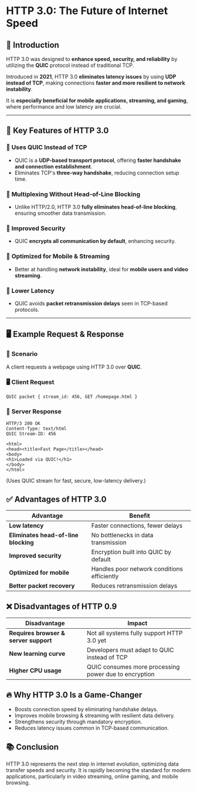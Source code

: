 # **HTTP 3.0: The Future of Internet Speed**

## 📌 Introduction
HTTP 3.0 was designed to **enhance speed, security, and reliability** by utilizing the **QUIC** protocol instead of traditional TCP.  

Introduced in **2021**, HTTP 3.0 **eliminates latency issues** by using **UDP instead of TCP**, making connections **faster and more resilient to network instability**.  

It is **especially beneficial for mobile applications, streaming, and gaming**, where performance and low latency are crucial.

---

## 🔑 **Key Features of HTTP 3.0**

### 🔹 **Uses QUIC Instead of TCP**
- QUIC is a **UDP-based transport protocol**, offering **faster handshake and connection establishment**.
- Eliminates TCP's **three-way handshake**, reducing connection setup time.

### 🔹 **Multiplexing Without Head-of-Line Blocking**
- Unlike HTTP/2.0, HTTP 3.0 **fully eliminates head-of-line blocking**, ensuring smoother data transmission.

### 🔹 **Improved Security**
- QUIC **encrypts all communication by default**, enhancing security.
  
### 🔹 **Optimized for Mobile & Streaming**
- Better at handling **network instability**, ideal for **mobile users and video streaming**.

### 🔹 **Lower Latency**
- QUIC avoids **packet retransmission delays** seen in TCP-based protocols.

---

## 🖥️ **Example Request & Response**

### 📌 **Scenario**
A client requests a webpage using HTTP 3.0 over **QUIC**.

### 🖥️ **Client Request**
```http
QUIC packet { stream_id: 456, GET /homepage.html }
```


### 📡 **Server Response**

```http
HTTP/3 200 OK
Content-Type: text/html
QUIC Stream-ID: 456

<html>
<head><title>Fast Page</title></head>
<body>
<h1>Loaded via QUIC!</h1>
</body>
</html>
```
(Uses QUIC stream for fast, secure, low-latency delivery.)

## ✅ Advantages of HTTP 3.0
| Advantage | Benefit | 
| --------- | ------- |
| **Low latency** | Faster connections, fewer delays | 
| **Eliminates head-of-line blocking** | No bottlenecks in data transmission | 
| **Improved security** | Encryption built into QUIC by default | 
| **Optimized for mobile** | Handles poor network conditions efficiently | 
| **Better packet recovery** | Reduces retransmission delays | 


## ❌ Disadvantages of HTTP 0.9

| Disadvantage | Impact | 
|-----------|---------|
| **Requires browser & server support** | Not all systems fully support HTTP 3.0 yet | 
| **New learning curve** | Developers must adapt to QUIC instead of TCP | 
| **Higher CPU usage** | QUIC consumes more processing power due to encryption | 

## 🔥 Why HTTP 3.0 Is a Game-Changer

- Boosts connection speed by eliminating handshake delays.
- Improves mobile browsing & streaming with resilient data delivery.
- Strengthens security through mandatory encryption.
- Reduces latency issues common in TCP-based communication.

## 📚 Conclusion

HTTP 3.0 represents the next step in internet evolution, optimizing data transfer speeds and security.
It is rapidly becoming the standard for modern applications, particularly in video streaming, online gaming, and mobile browsing.














